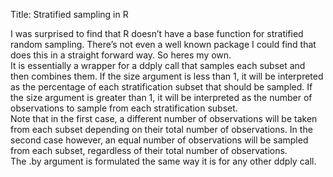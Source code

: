 Title: Stratified sampling in R

I was surprised to find that R doesn’t have a base function for stratified random sampling. There’s not even a well known package I could find that does this in a straight forward way. So heres my own.
<br/>
It is essentially a wrapper for a ddply call that samples each subset and then combines them. If the size argument is less than 1, it will be interpreted as the percentage of each stratification subset that should be sampled. If the size argument is greater than 1, it will be interpreted as the number of observations to sample from each stratification subset. 
<br/>
Note that in the first case, a different number of observations will be taken from each subset depending on their total number of observations. In the second case however, an equal number of observations will be sampled from each subset, regardless of their total number of observations.
<br/>
The .by argument is formulated the same way it is for any other ddply call.
<br/>
<script src="https://gist.github.com/justmytwospence/7937389.js"></script>